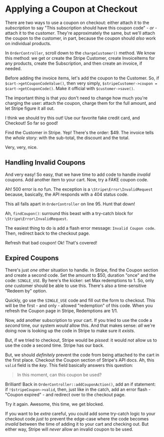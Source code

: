 # Applying a Coupon at Checkout

There are two ways to use a coupon on checkout: either attach it to the *subscription*
to say "This subscription should have this coupon code" - *or* - attach it to the
*customer*. They're approximately the same, but we'll attach the coupon to the customer,
in part, because the coupon should *also* work on individual products.

In `OrderController`, scroll down to the `chargeCustomer()` method. We know this
method: we get or create the Stripe Customer, create InvoiceItems for any products,
create the Subscription, and then create an invoice, if needed.

Before adding the invoice items, let's add the coupon to the Customer. So, if
`$cart->getCouponCodeValue()`, then very simply,
`$stripeCustomer->coupon = $cart->getCouponCode()`. Make it official with `$customer->save()`.

The important thing is that *you* don't need to change how much you're charging the
user: attach the coupon, charge them for the full amount, and let Stripe figure
it all out.

I think we should try this out! Use our favorite fake credit card, and Checkout!
So far so good!

Find the Customer in Stripe. Yep! There's the order: $49. The invoice tells the
*whole* story: with the sub-total, the discount and the total.

Very, very, nice.

## Handling Invalid Coupons

And very easy! So easy, that we have time to add code to handle *invalid* coupons.
Add another item to your cart. Now, try a FAKE coupon code.

Ah! 500 error is *no* fun. The exception is a `\Stripe\Error\InvalidRequest` because,
basically, the API responds with a 404 status code.

This all falls apart in `OrderController` on line 95. Hunt that down!

Ah, `findCoupon()`: surround this beast with a try-catch block for `\Stripe\Error\InvalidRequest`.

The easiest thing to do is add a flash error message: `Invalid Coupon code`. Then,
redirect back to the checkout page.

Refresh that bad coupon! Ok! That's covered!

## Expired Coupons

There's just *one* other situation to handle. In Stripe, find the Coupon section
and create a second code. Set the amount to $50, duration "once" and the code:
`SINGLE_USE`. By here's the kicker: set Max redemptions to 1. So, only *one* customer
should be able to use this. There's also a time-sensitive "Redeem by" option. 

Quickly, go use the `SINGLE_USE` code and fill out the form to checkout. This will
be the first - and only - allowed "redemption" of this code. When you refresh the
Coupon page in Stripe, Redemptions are 1/1.

Now, add another subscription to your cart. If you tried to use the code a *second*
time, our system *would* allow this. And that makes sense: *all* we're doing now
is looking up the code in Stripe to make sure it *exists*.

But, if we tried to checkout, Stripe would be *pissed*: it would *not* allow us
to use the code a second time. Stripe has our back.

But, we should *definitely* prevent the code from being attached to the cart in
the first place. Checkout the Coupon section of Stripe's API docs. Ah, this `valid`
field is the *key*. This field basically answers this question:

> In this moment, can this coupon be used?

Brilliant! Back in `OrderController::addCouponAction()`, add an if statement: if
`!$stripeCoupon->valid`, then, just like in the catch, add an error flash - "Coupon expired" -
and redirect over to the checkout page.

Try it again. Awesome, this time, we get blocked.

If you want to be *extra* careful, you could add some try-catch logic to your checkout
code *just* to prevent the edge-case where the code becomes *invalid* between
the time of adding it to your cart and checking out. But either way, Stripe will *never*
allow an invalid coupon to be used.
